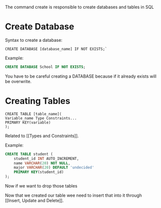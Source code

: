 
The command create is responsible to create databases and tables in SQL

# Create Database

Syntax to create a database:

```
CREATE DATABASE [database_name] IF NOT EXISTS;`
```

Example:

```SQL
CREATE DATABASE School IF NOT EXISTS;
```

You have to be careful creating a DATABASE because if it already exists will be overwrite.

# Creating Tables

```
CREATE TABLE [table_name](
Variable_name Type Constraints...
PRIMARY KEY(variable)
);
```

Related to [[Types and Constraints]].

Example:

```SQL
CREATE TABLE student (
	student_id INT AUTO_INCREMENT,
    name VARCHAR(20) NOT NULL,
    major VARCHAR(20) DEFAULT 'undecided'
    PRIMARY KEY(student_id)
);
```

Now if we want to drop those tables 

Now that we created our table wee need to insert that into it through [[Insert, Update and Delete]].
